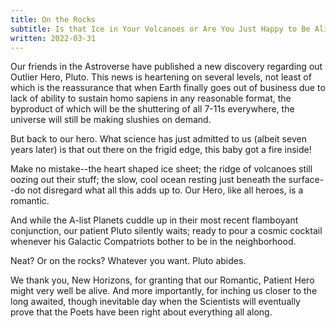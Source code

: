 ```yaml
---
title: On the Rocks
subtitle: Is that Ice in Your Volcanoes or Are You Just Happy to Be Alive?
written: 2022-03-31
---
```


Our friends in the Astroverse have published a new discovery regarding out Outlier Hero, Pluto. This news is heartening on several levels, not least of which is the reassurance that when Earth finally goes out of business due to lack of ability to sustain homo sapiens in any reasonable format, the byproduct of which will be the shuttering of all 7-11s everywhere, the universe will still be making slushies on demand.



But back to our hero. What science has just admitted to us (albeit seven years later) is that out there on the frigid edge, this baby got a fire inside!  



Make no mistake--the heart shaped ice sheet; the ridge of volcanoes still oozing out their stuff; the slow, cool ocean resting just beneath the surface--do not disregard what all this adds up to.  Our Hero, like all heroes, is a romantic.



And while the A-list Planets cuddle up in their most recent flamboyant conjunction, our patient Pluto silently waits; ready to pour a cosmic cocktail whenever his Galactic Compatriots bother to be in the neighborhood.  



Neat?  Or on the rocks?  Whatever you want.  Pluto abides.



We thank you, New Horizons, for granting that our Romantic, Patient Hero might very well be alive.  And more importantly, for inching us closer to the long awaited, though inevitable day when the Scientists will eventually prove that the Poets have been right about everything all along.